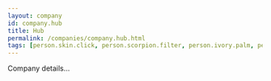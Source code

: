 ```yaml
---
layout: company
id: company.hub
title: Hub
permalink: /companies/company.hub.html
tags: [person.skin.click, person.scorpion.filter, person.ivory.palm, person.model.federal, person.beauty.heart, person.this.cat]
---
```


Company details...